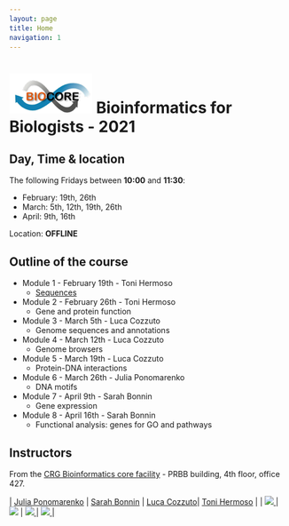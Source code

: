 ```yaml
---
layout: page
title: Home
navigation: 1
---
```


# ![logo](https://raw.githubusercontent.com/CRG-CNAG/BioCoreMiscOpen/master/logo/biocore-logo_small.png) Bioinformatics for Biologists - 2021

## Day, Time & location

The following Fridays between **10:00** and **11:30**:
* February: 19th, 26th
* March: 5th, 12th, 19th, 26th
* April: 9th, 16th


Location: **OFFLINE**


## Outline of the course

* Module 1 - February 19th - Toni Hermoso
	* [Sequences](sequences.md)
* Module 2 - February 26th - Toni Hermoso
	* Gene and protein function
* Module 3 - March 5th - Luca Cozzuto
	* Genome sequences and annotations
* Module 4 - March 12th - Luca Cozzuto
	* Genome browsers
* Module 5 - March 19th - Luca Cozzuto
	* Protein-DNA interactions
* Module 6 - March 26th - Julia Ponomarenko
	* DNA motifs
* Module 7 - April 9th - Sarah Bonnin
	* Gene expression
* Module 8 - April 16th - Sarah Bonnin
	* Functional analysis: genes for GO and pathways

## Instructors

From the [CRG Bioinformatics core facility](https://biocore.crg.eu/) - PRBB building, 4th floor, office 427.

| [Julia Ponomarenko](mailto:julia.ponomarenko@crg.eu) | [Sarah Bonnin](mailto:sarah.bonnin@crg.eu) | [Luca Cozzuto](mailto:luca.cozzuto@crg.eu)| [Toni Hermoso](mailto:toni.hermoso@crg.eu) |
| <a href="https://biocore.crg.eu/wiki/User:Jponomarenko"><img src="pics/ponomarenko.jpg" width="100"/> </a> | <a href="https://biocore.crg.eu/wiki/User:SBonnin"><img src="pics/sbonnin.jpg" width="100"/></a> | <a href="https://biocore.crg.eu/wiki/User:Lcozzuto"><img src="pics/lcozzuto.jpg" width="100"/> </a> | <a href="https://biocore.crg.eu/wiki/User:Thermoso"><img src="pics/Thermoso.jpg" width="100"/> </a> |





